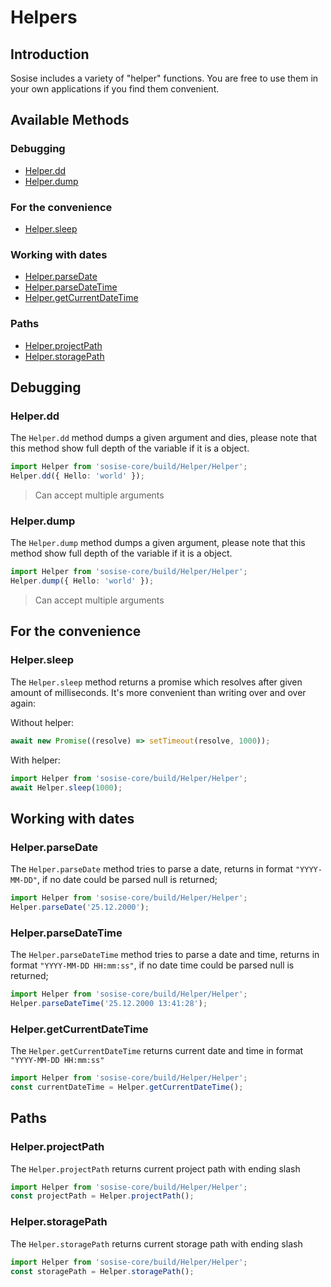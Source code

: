 # Helpers
## Introduction
Sosise includes a variety of "helper" functions. You are free to use them in your own applications if you find them convenient.

## Available Methods
### Debugging
- [Helper.dd](#Helper.dd)
- [Helper.dump](#Helper.dump)

### For the convenience
- [Helper.sleep](#Helper.sleep)

### Working with dates
- [Helper.parseDate](#Helper.parseDate)
- [Helper.parseDateTime](#Helper.parseDateTime)
- [Helper.getCurrentDateTime](#Helper.getCurrentDateTime)

### Paths
- [Helper.projectPath](#Helper.projectPath)
- [Helper.storagePath](#Helper.storagePath)

## Debugging
### Helper.dd
The `Helper.dd` method dumps a given argument and dies, please note that this method show full depth of the variable if it is a object.

``` typescript
import Helper from 'sosise-core/build/Helper/Helper';
Helper.dd({ Hello: 'world' });
```

> Can accept multiple arguments

### Helper.dump
The `Helper.dump` method dumps a given argument, please note that this method show full depth of the variable if it is a object.

``` typescript
import Helper from 'sosise-core/build/Helper/Helper';
Helper.dump({ Hello: 'world' });
```

> Can accept multiple arguments

## For the convenience
### Helper.sleep
The `Helper.sleep` method returns a promise which resolves after given amount of milliseconds.
It's more convenient than writing over and over again:

Without helper:
```typescript
await new Promise((resolve) => setTimeout(resolve, 1000));
```

With helper:
``` typescript
import Helper from 'sosise-core/build/Helper/Helper';
await Helper.sleep(1000);
```

## Working with dates
### Helper.parseDate
The `Helper.parseDate` method tries to parse a date, returns in format `"YYYY-MM-DD"`, if no date could be parsed null is returned;

``` typescript
import Helper from 'sosise-core/build/Helper/Helper';
Helper.parseDate('25.12.2000');
```

### Helper.parseDateTime
The `Helper.parseDateTime` method tries to parse a date and time, returns in format `"YYYY-MM-DD HH:mm:ss"`, if no date time could be parsed null is returned;

``` typescript
import Helper from 'sosise-core/build/Helper/Helper';
Helper.parseDateTime('25.12.2000 13:41:28');
```

### Helper.getCurrentDateTime
The `Helper.getCurrentDateTime` returns current date and time in format `"YYYY-MM-DD HH:mm:ss"`

``` typescript
import Helper from 'sosise-core/build/Helper/Helper';
const currentDateTime = Helper.getCurrentDateTime();
```

## Paths
### Helper.projectPath
The `Helper.projectPath` returns current project path with ending slash
``` typescript
import Helper from 'sosise-core/build/Helper/Helper';
const projectPath = Helper.projectPath();
```

### Helper.storagePath
The `Helper.storagePath` returns current storage path with ending slash
``` typescript
import Helper from 'sosise-core/build/Helper/Helper';
const storagePath = Helper.storagePath();
```